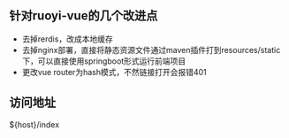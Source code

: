 ## 针对ruoyi-vue的几个改进点
- 去掉rerdis，改成本地缓存
- 去掉nginx部署，直接将静态资源文件通过maven插件打到resources/static下，可以直接使用springboot形式运行前端项目
- 更改vue router为hash模式，不然链接打开会报错401

## 访问地址
${host}/index

